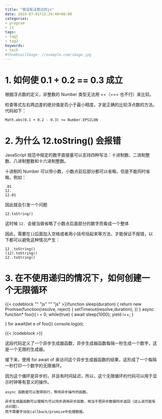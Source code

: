 ```yaml
---
title: "我没有注意过的js"
date: 2019-07-01T15:24:49+08:00
categories:
- program
- js
tags:
- tag1
- tag2
keywords:
- tech
#thumbnailImage: //example.com/image.jpg
---
```


<!--more-->

<!-- toc -->

# 1. 如何使 0.1 + 0.2 == 0.3 成立  

根据浮点数的定义，非整数的 Number 类型无法用 ==（=== 也不行）来比较。  

检查等式左右两边差的绝对值是否小于最小精度，才是正确的比较浮点数的方法。代码如下：  

    Math.abs(0.1 + 0.2 - 0.3) <= Number.EPSILON  

# 2. 为什么 12.toString() 会报错  

JavaScript 规范中规定的数字直接量可以支持四种写法：十进制数、二进制整数、八进制整数和十六进制整数。  

十进制的 Number 可以带小数，小数点前后部分都可以省略，但是不能同时省略，例如：  

    .01
    12.
    12.01

因此就会引发一个问题  

    12.toString()

这时候 `12. `会被当做省略了小数点后面部分的数字而看成一个整体  

因此，需要在`12`后面加入空格或者用小括号括起来等方法，才能保证不报错，以下都可以避免这种情况产生：  

    12 .toString()
    (12).toString()
    12..toString()  

# 3. 在不使用递归的情况下，如何创建一个无限循环  

{{< codeblock "" "js" "" "js" >}}function sleep(duration) {
    return new Promise(function(resolve, reject) {
        setTimeout(resolve,duration);
    })
}
async function* foo(){
    i = 0;
    while(true) {
        await sleep(1000);
        yield i++;
    }
        
}
for await(let e of foo())
    console.log(e);

{{< /codeblock >}}  

这段代码定义了一个异步生成器函数，异步生成器函数每隔一秒生成一个数字，这是一个无限的生成器。 

接下来，使用 for await of 来访问这个异步生成器函数的结果，这形成了一个每隔一秒打印一个数字的无限循环。  

因为这个循环是异步的，并且有时间延迟，所以，这个无限循环的代码可以用于显示时钟等有意义的操作。  

    async 函数是可以暂停执行，等待异步操作的函数。

    异步生成器函数可以理解为可以同步调用异步函数，相当于把异步数据同步返回（这么说可能有点问题），  
    而不需要手动在callback/promise中处理数据。  